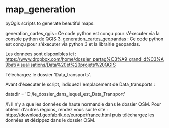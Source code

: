 # map_generation
pyQgis scripts to generate beautiful maps.

generation_cartes_qgis : Ce code python est conçu pour s'éxecuter via la console python de QGIS 3.
generation_cartes_geopandas :  Ce code python est conçu pour s'éxecuter via python 3 et la librairie geopandas.

Les données sont disponibles ici : https://www.dropbox.com/home/dossier_partag%C3%A9_grand_d%C3%A9bat/Visualisations/Data%20et%20projets%20QGIS

Téléchargez le dossier 'Data_transports'.

Avant d'éxecuter le script, indiquez l'emplacement de Data_transports :

datadir = 'C:/le_dossier_dans_lequel_est_Data_Transport'

/!\ Il n'y a que les données de haute normandie dans le dossier OSM. Pour obtenir d'autres régions, rendez vous sur le site : https://download.geofabrik.de/europe/france.html puis téléchargez les données et dézippez dans le dossier OSM.
